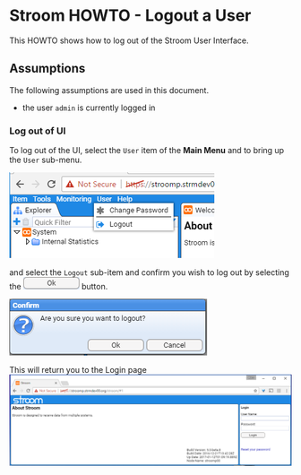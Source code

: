 # Stroom HOWTO - Logout a User
This HOWTO shows how to log out of the Stroom User Interface.

## Assumptions
The following assumptions are used in this document.
- the user `admin` is currently logged in

### Log out of UI
To log out of the UI, select the `User` item of the __Main Menu__ and to bring up the `User` sub-menu.

![Stroom UI New User - User Sub-menu](../resources/UI-UserSubmenu-00.png "Stroom UI - User Sub-menu")

and select the `Logout` sub-item and confirm you wish to log out by selecting the
![Stroom UI OkButton](../resources/icons/buttonOk.png "Stroom UI OkButton")
button.

![Stroom UI New User - User Logout confirmation](../resources/UI-UserLogout-00.png "Stroom UI - User Logout")

This will return you to the Login page
![Stroom User Interface login page](../resources/UI-Login-00.png "Stroom UI Login Page")

